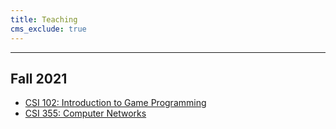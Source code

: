 ```yaml
---
title: Teaching
cms_exclude: true
---
```

---
## Fall 2021
* [CSI 102: Introduction to Game Programming](/content/teaching/courses/intro-gaming-python/_index.md)
* [CSI 355: Computer Networks](/content/teaching/courses/intro-gaming-python/)


